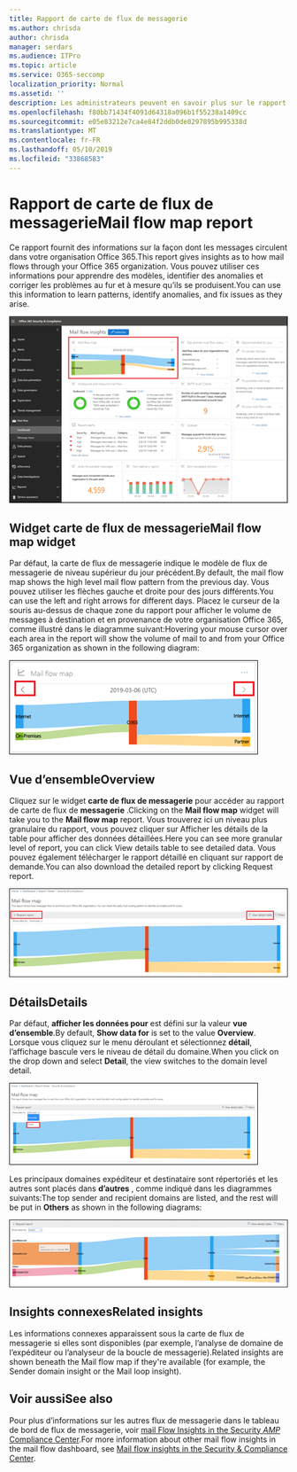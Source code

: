 ```yaml
---
title: Rapport de carte de flux de messagerie
ms.author: chrisda
author: chrisda
manager: serdars
ms.audience: ITPro
ms.topic: article
ms.service: O365-seccomp
localization_priority: Normal
ms.assetid: ''
description: Les administrateurs peuvent en savoir plus sur le rapport de carte de flux de messagerie dans le tableau de bord de flux de messagerie dans le centre de sécurité & Compliance Center.
ms.openlocfilehash: f80bb71434f4091d64318a096b1f55238a1409cc
ms.sourcegitcommit: e05e83212e7ca4e84f2ddb0de0297895b995338d
ms.translationtype: MT
ms.contentlocale: fr-FR
ms.lasthandoff: 05/10/2019
ms.locfileid: "33868583"
---
```

# <a name="mail-flow-map-report"></a><span data-ttu-id="d3aff-103">Rapport de carte de flux de messagerie</span><span class="sxs-lookup"><span data-stu-id="d3aff-103">Mail flow map report</span></span>

<span data-ttu-id="d3aff-104">Ce rapport fournit des informations sur la façon dont les messages circulent dans votre organisation Office 365.</span><span class="sxs-lookup"><span data-stu-id="d3aff-104">This report gives insights as to how mail flows through your Office 365 organization.</span></span> <span data-ttu-id="d3aff-105">Vous pouvez utiliser ces informations pour apprendre des modèles, identifier des anomalies et corriger les problèmes au fur et à mesure qu’ils se produisent.</span><span class="sxs-lookup"><span data-stu-id="d3aff-105">You can use this information to learn patterns, identify anomalies, and fix issues as they arise.</span></span>

![Rapport de carte de flux de messagerie dans le tableau de bord de flux de messagerie dans le centre de sécurité & conformité](media/mail-flow-map-selected.png)

## <a name="mail-flow-map-widget"></a><span data-ttu-id="d3aff-107">Widget carte de flux de messagerie</span><span class="sxs-lookup"><span data-stu-id="d3aff-107">Mail flow map widget</span></span>

<span data-ttu-id="d3aff-108">Par défaut, la carte de flux de messagerie indique le modèle de flux de messagerie de niveau supérieur du jour précédent.</span><span class="sxs-lookup"><span data-stu-id="d3aff-108">By default, the mail flow map shows the high level mail flow pattern from the previous day.</span></span> <span data-ttu-id="d3aff-109">Vous pouvez utiliser les flèches gauche et droite pour des jours différents.</span><span class="sxs-lookup"><span data-stu-id="d3aff-109">You can use the left and right arrows for different days.</span></span> <span data-ttu-id="d3aff-110">Placez le curseur de la souris au-dessus de chaque zone du rapport pour afficher le volume de messages à destination et en provenance de votre organisation Office 365, comme illustré dans le diagramme suivant:</span><span class="sxs-lookup"><span data-stu-id="d3aff-110">Hovering your mouse cursor over each area in the report will show the volume of mail to and from your Office 365 organization as shown in the following diagram:</span></span>

![Flèches gauche et droite dans le widget carte de flux de messagerie](media/mail-flow-map-widget.png)

## <a name="overview"></a><span data-ttu-id="d3aff-112">Vue d’ensemble</span><span class="sxs-lookup"><span data-stu-id="d3aff-112">Overview</span></span>

<span data-ttu-id="d3aff-113">Cliquez sur le widget **carte de flux de messagerie** pour accéder au rapport de carte de flux de **messagerie** .</span><span class="sxs-lookup"><span data-stu-id="d3aff-113">Clicking on the **Mail flow map** widget will take you to the **Mail flow map** report.</span></span> <span data-ttu-id="d3aff-114">Vous trouverez ici un niveau plus granulaire du rapport, vous pouvez cliquer sur Afficher les détails de la table pour afficher des données détaillées.</span><span class="sxs-lookup"><span data-stu-id="d3aff-114">Here you can see more granular level of report, you can click View details table to see detailed data.</span></span> <span data-ttu-id="d3aff-115">Vous pouvez également télécharger le rapport détaillé en cliquant sur rapport de demande.</span><span class="sxs-lookup"><span data-stu-id="d3aff-115">You can also download the detailed report by clicking Request report.</span></span>

![Vue d’ensemble dans le rapport de carte de flux de messagerie](media/mail-flow-map-overview.png)

## <a name="details"></a><span data-ttu-id="d3aff-117">Détails</span><span class="sxs-lookup"><span data-stu-id="d3aff-117">Details</span></span>

<span data-ttu-id="d3aff-118">Par défaut, **afficher les données pour** est défini sur la valeur **vue d’ensemble**.</span><span class="sxs-lookup"><span data-stu-id="d3aff-118">By default, **Show data for** is set to the value **Overview**.</span></span> <span data-ttu-id="d3aff-119">Lorsque vous cliquez sur le menu déroulant et sélectionnez **détail**, l’affichage bascule vers le niveau de détail du domaine.</span><span class="sxs-lookup"><span data-stu-id="d3aff-119">When you click on the drop down and select **Detail**, the view switches to the domain level detail.</span></span>

![Sélectionnez détail dans afficher les données de en mode vue d’ensemble dans le rapport de plan de flux de messagerie.](media/mail-flow-map-select-detail.png)

<span data-ttu-id="d3aff-121">Les principaux domaines expéditeur et destinataire sont répertoriés et les autres sont placés dans **d’autres** , comme indiqué dans les diagrammes suivants:</span><span class="sxs-lookup"><span data-stu-id="d3aff-121">The top sender and recipient domains are listed, and the rest will be put in **Others** as shown in the following diagrams:</span></span>

![Vue détails dans le rapport de carte de flux de messagerie](media/mail-flow-map-detail.png)

## <a name="related-insights"></a><span data-ttu-id="d3aff-123">Insights connexes</span><span class="sxs-lookup"><span data-stu-id="d3aff-123">Related insights</span></span>

<span data-ttu-id="d3aff-124">Les informations connexes apparaissent sous la carte de flux de messagerie si elles sont disponibles (par exemple, l’analyse de domaine de l’expéditeur ou l’analyseur de la boucle de messagerie).</span><span class="sxs-lookup"><span data-stu-id="d3aff-124">Related insights are shown beneath the Mail flow map if they're available (for example, the Sender domain insight or the Mail loop insight).</span></span>

## <a name="see-also"></a><span data-ttu-id="d3aff-125">Voir aussi</span><span class="sxs-lookup"><span data-stu-id="d3aff-125">See also</span></span>

<span data-ttu-id="d3aff-126">Pour plus d’informations sur les autres flux de messagerie dans le tableau de bord de flux de messagerie, voir [mail Flow Insights in the Security _AMP_ Compliance Center](mail-flow-insights-v2.md).</span><span class="sxs-lookup"><span data-stu-id="d3aff-126">For more information about other mail flow insights in the mail flow dashboard, see [Mail flow insights in the Security & Compliance Center](mail-flow-insights-v2.md).</span></span>
